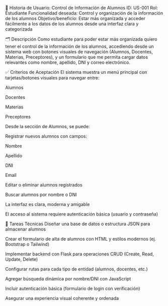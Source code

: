 🧾 Historia de Usuario: Control de Información de Alumnos
ID: US-001
Rol: Estudiante
Funcionalidad deseada: Control y organización de la información de los alumnos
Objetivo/beneficio: Estar más organizada y acceder fácilmente a los datos de los alumnos desde una interfaz clara y categorizada

🗂️ Descripción
Como estudiante para poder estar más organizada quiero tener el control de la información de los alumnos, accediendo desde un sistema web con botones visuales de navegación (Alumnos, Docentes, Materias, Preceptores), y un formulario que me permita cargar datos relevantes como nombre, apellido, DNI y correo electrónico.

✅ Criterios de Aceptación
El sistema muestra un menú principal con tarjetas/botones visuales para navegar entre:

Alumnos

Docentes

Materias

Preceptores

Desde la sección de Alumnos, se puede:

Registrar nuevos alumnos con campos:

Nombre

Apellido

DNI

Email

Editar o eliminar alumnos registrados

Buscar alumnos por nombre o DNI

La interfaz es clara, moderna y amigable

El acceso al sistema requiere autenticación básica (usuario y contraseña)

🧩 Tareas Técnicas
 Diseñar una base de datos o estructura JSON para almacenar alumnos

 Crear el formulario de alta de alumnos con HTML y estilos modernos (ej. Bootstrap o Tailwind)

 Implementar backend con Flask para operaciones CRUD (Create, Read, Update, Delete)

 Configurar rutas para cada tipo de entidad (alumnos, docentes, etc.)

 Agregar búsqueda dinámica por nombre/DNI con JavaScript

 Incluir autenticación básica (formulario de login con verificación)

 Asegurar una experiencia visual coherente y ordenada

